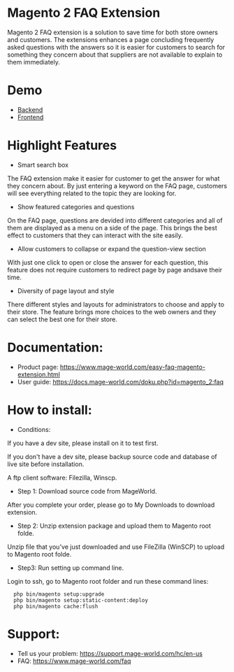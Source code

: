 # Magento 2 FAQ Extension
Magento 2 FAQ extension is a solution to save time for both store owners and customers. The extensions enhances a page concluding frequently asked questions with the answers so it is easier for customers to search for something they concern about that suppliers are not available to explain to them immediately. 
# Demo
* [Backend](https://magento2.mage-world.com/demo03/admin/admin/system_config/edit/section/easyfaq/)
* [Frontend](http://magento2.mage-world.com/demo03/easyfaq/index/index/)
# Highlight Features
* Smart search box 

The FAQ extension make it easier for customer to get the answer for what they concern about. By just entering a keyword on the FAQ page, customers will see everything related to the topic they are looking for. 
* Show featured categories and questions 

On the FAQ page, questions are devided into different categories and all of them are displayed as a menu on a side of the page. This brings the best effect to customers that they can interact with the site easily. 
* Allow customers to collapse or expand the question-view section

With just one click to open or close the answer for each question, this feature does not require customers to redirect page by page andsave their time.
* Diversity of page layout and style

There different styles and layouts for administrators to choose and apply to their store. The feature brings more choices to the web owners and they can select the best one for their store.
# Documentation:
* Product page: https://www.mage-world.com/easy-faq-magento-extension.html
* User guide: https://docs.mage-world.com/doku.php?id=magento_2:faq

# How to install: 
* Conditions:

If you have a dev site, please install on it to test first.

If you don't have a dev site, please backup source code and database of live site before installation.

A ftp client software: Filezilla, Winscp.

* Step 1: Download source code from MageWorld.

After you complete your order, please go to My Downloads to download extension.

* Step 2: Unzip extension package and upload them to Magento root folde.

Unzip file that you've just downloaded and use FileZilla (WinSCP) to upload to Magento root folde.

* Step3: Run setting up command line.

Login to ssh, go to Magento root folder and run these command lines:

```
  php bin/magento setup:upgrade
  php bin/magento setup:static-content:deploy
  php bin/magento cache:flush
```
# Support: 
* Tell us your problem: https://support.mage-world.com/hc/en-us
* FAQ: https://www.mage-world.com/faq
